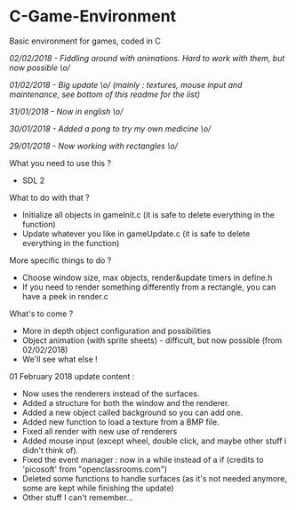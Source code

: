 # C-Game-Environment
Basic environment for games, coded in C

*02/02/2018 - Fiddling around with animations. Hard to work with them, but now possible \o/*

*01/02/2018 - Big update \o/ (mainly : textures, mouse input and maintenance, see bottom of this readme for the list)*

*31/01/2018 - Now in english \o/*

*30/01/2018 - Added a pong to try my own medicine \o/*

*29/01/2018 - Now working with rectangles \o/*

What you need to use this ?
- SDL 2


What to do with that ?
- Initialize all objects in gameInit.c (it is safe to delete everything in the function)
- Update whatever you like in gameUpdate.c (it is safe to delete everything in the function)


More specific things to do ?
- Choose window size, max objects, render&update timers in define.h
- If you need to render something differently from a rectangle, you can have a peek in render.c


What's to come ?
- More in depth object configuration and possibilities
- Object animation (with sprite sheets) - difficult, but now possible (from 02/02/2018)
- We'll see what else !



01 February 2018 update content :
- Now uses the renderers instead of the surfaces.
- Added a structure for both the window and the renderer.
- Added a new object called background so you can add one.
- Added new function to load a texture from a BMP file.
- Fixed all render with new use of renderers
- Added mouse input (except wheel, double click, and maybe other stuff i didn't think of).
- Fixed the event manager : now in a while instead of a if (credits to 'picosoft' from "openclassrooms.com")
- Deleted some functions to handle surfaces (as it's not needed anymore, some are kept while finishing the update)
- Other stuff I can't remember...
